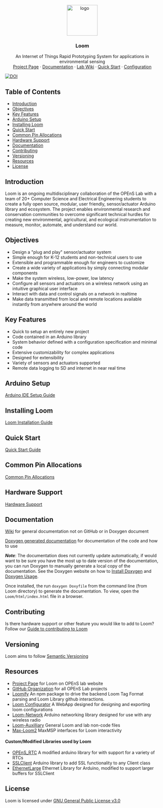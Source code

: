 <p align="center">
    <img src="https://github.com/OPEnSLab-OSU/Loom/blob/gh-pages/OPEnSLogo.png" alt="logo" width="100" height="100">
  </a>
</p>

<h3 align="center">Loom</h3>
<p align="center">
  An Internet of Things Rapid Prototyping System for applications in environmental sensing
  <br>
  <a href="http://www.open-sensing.org/project-loom">Project Page</a>
  ·
  <a href="https://openslab-osu.github.io/Loom/html/index.html">Documentation</a>
  ·
  <a href="https://github.com/OPEnSLab-OSU/Loom/wiki">Lab Wiki</a>
  ·
  <a href=https://github.com/OPEnSLab-OSU/Loom/wiki/Quick-Start>Quick Start</a>
   ·
  <a href=https://github.com/OPEnSLab-OSU/Loom/wiki/Configuration>Configuration</a>
</p>

[![DOI](https://zenodo.org/badge/DOI/10.5281/zenodo.3266419.svg)](https://doi.org/10.5281/zenodo.3266419)

## Table of Contents

- [Introduction](#introduction)
- [Objectives](#objectives)
- [Key Features](#key-features)
- [Arduino Setup](#arduino-setup)
- [Installing Loom](#installing-loom)
- [Quick Start](#quick-start)
- [Common Pin Allocations](#common-pin-allocations)
- [Hardware Support](#hardware-support)
- [Documentation](#documentation)
- [Contributing](#contributing)
- [Versioning](#versioning)
- [Resources](#resources)
- [License](#license)

## Introduction

Loom is an ongoing multidisciplinary collaboration of the OPEnS Lab with a team of 20+ Computer Science and Electrical Engineering students to create a fully open source, modular, user friendly, sensor/actuator Arduino library and ecosystem. The project enables environmental research and conservation communities to overcome significant technical hurdles for creating new environmental, agricultural, and ecological instrumentation to measure, monitor, automate, and understand our world.

## Objectives

- Design a "plug and play" sensor/actuator system
- Simple enough for K-12 students and non-technical users to use
- Extensible and programmable enough for engineers to customize
- Create a wide variety of applications by simply connecting modular components
- Make the system wireless, low-power, low latency
- Configure all sensors and actuators on a wireless network using an intuitive graphical user interface
- Interact with data and control signals on a network in realtime
- Make data transmitted from local and remote locations available instantly from anywhere around the world

## Key Features

- Quick to setup an entirely new project
- Code contained in an Arduino library
- System behavior defined with a configuration specification and minimal code
- Extensive customizability for complex applications
- Designed for extensibility
- Variety of sensors and actuators supported 
- Remote data logging to SD and internet in near real time

## Arduino Setup

[Arduino IDE Setup Guide](https://github.com/OPEnSLab-OSU/Loom/wiki/Arduino-Setup)

## Installing Loom

 [Loom Installation Guide](https://github.com/OPEnSLab-OSU/Loom/wiki/Loom-Installation)

## Quick Start

 [Quick Start Guide](https://github.com/OPEnSLab-OSU/Loom/wiki/Quick-Start)

## Common Pin Allocations

[Common Pin Allocations](https://github.com/OPEnSLab-OSU/Loom/wiki/Common-Pin-Allocations)

## Hardware Support

[Hardware Support](https://github.com/OPEnSLab-OSU/Loom/wiki/Hardware-Support)

## Documentation

[Wiki](https://wiki.open-sensing.org/doku.php?id=loom) for general documentation not on GitHub or in Doxygen document

[Doxygen generated documentation](https://openslab-osu.github.io/Loom/html/index.html) for documentation of the code and how to use

***Note***: The documentation does not currently update automatically, if would want to be sure you have the most up to date version of the documentation, you can run Doxygen to manually generate a local copy of the documentation. See the Doxygen website on how to [Install Doxygen](http://www.doxygen.nl/manual/install.html) and [Doxygen Usage](http://www.doxygen.nl/manual/doxygen_usage.html). 

Once installed, the run `doxygen Doxyfile` from the command line (from Loom directory) to generate the documentation. To view, open the `Loom/html/index.html` file in a browser.

## Contributing

Is there hardware support or other feature you would like to add to Loom? Follow our [Guide to contributing to Loom](https://github.com/OPEnSLab-OSU/Loom/wiki/Contributing-to-Loom)

## Versioning

Loom aims to follow [Semantic Versioning](https://semver.org) 

## Resources

- [Project Page](http://www.open-sensing.org/project-loom) for Loom on OPEnS lab website
- [GitHub Organization](https://github.com/OPEnSLab-OSU) for all OPEnS Lab projects
- [Loomify](https://github.com/OPEnSLab-OSU/Loomify) An npm package to drive the backend Loom Tag Format parsing and Loom Library github interactions.
- [Loom Configurator](https://github.com/OPEnSLab-OSU/Loom_Configurator) A WebApp designed for designing and exporting loom configurations
- [Loom-Network](https://github.com/OPEnSLab-OSU/Loom-Network) Arduino networking library designed for use with any wireless radio
- [Loom-Auxilliary](https://github.com/OPEnSLab-OSU/Loom_Auxiliary) General Loom and lab non-code files
- [Max-Loom2](https://github.com/OPEnSLab-OSU/Max-Loom2) MaxMSP interfaces for Loom interactivity

#### Custom/Modified Libraries used by Loom


- [OPEnS_RTC](https://github.com/OPEnSLab-OSU/OPEnS_RTC) A modified arduino library for with support for a variety of RTCs
- [SSLClient](https://github.com/OPEnSLab-OSU/SSLClient) Arduino library to add SSL functionality to any Client class 
- [EthernetLarge](https://github.com/OPEnSLab-OSU/EthernetLarge) Ethernet Library for Arduino, modified to support larger buffers for SSLClient

## License 

Loom is licensed under [GNU General Public License v3.0](https://github.com/OPEnSLab-OSU/Loom/blob/master/LICENSE)
